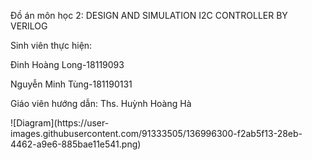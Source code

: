 Đồ án môn học 2: DESIGN AND SIMULATION I2C CONTROLLER BY VERILOG
<p>Sinh viên thực hiện:<p> 
<p>Đinh Hoàng Long-18119093<p> 
<p>Nguyễn Minh Tùng-181190131<p> 
<p>Giáo viên hướng dẫn: Ths. Huỳnh Hoàng Hà<p>
![Diagram](https://user-images.githubusercontent.com/91333505/136996300-f2ab5f13-28eb-4462-a9e6-885bae11e541.png)
